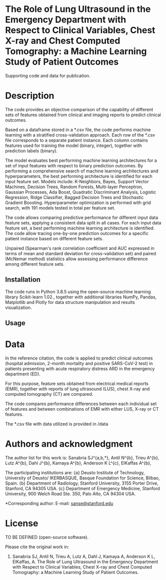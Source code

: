 # The Role of Lung Ultrasound in the Emergency Department with Respect to Clinical Variables, Chest X-ray and Chest Computed Tomography: a Machine Learning Study of Patient Outcomes
Supporting code and data for publication.


# Description
The code provides an objective comparison of the capability of different sets of features obtained from clinical and imaging reports to predict clinical outcomes.

Based on a dataframe stored in a *.csv file, the code performs machine learning with a stratified cross-validation approach.
Each row of the *.csv file corresponds to a separate patient instance. Each column contains features used for training the model (binary, integer), together with prediction labels (binary).

The model evaluates best performing machine learning architectures for a set of input features with respect to  binary prediction outcomes.
By performing a comprehensive search of machine learning architectures and hyperparameters, the best performing architecture is identified for each input feature set.
Models include: K-Neighbors, Bayes, Support Vector Machines, Decision Trees, Random Forests, Multi-layer Perceptron, Gaussian Processes, Ada Boost, Quadratic Discriminant Analysis, Logistic Regression, Ridge Classifier, Bagged Decision Trees and Stochastic Gradient Boosting. Hyperparameter optimization is performed with grid search, with 191 models tested in total per feature set.

The code allows comparing predictive performance for different input data feature sets, applying a consistent data split in all cases.
For each input data feature set, a best performing machine learning architecture is identified. 
The code allow tracing one-by-one prediction outcomes for a specific patient instance based on different feature sets.

Unpaired (Spearman's rank correlation coefficient and AUC expressed in terms of mean and standard deviation for cross-validation set) 
and paired (McNemar method) statistics allow assessing performance difference among different feature sets.

## Installation
The code runs in Python 3.8.5 using the open-source machine learning library Scikit-learn 1.02., together with additional libraries NumPy, Pandas, Matplotlib and Plotly for data structure manipulation and results visualization.

## Usage



# Data
In the reference citation, the code is applied to predict clinical outcomes (hospital admission, 2-month mortality and positive SARS-CoV-2 test) in patients presenting with acute respiratory distress ARD in the emergency department (ED).

For this purpose, feature sets obtained from electrical medical reports (EMR), together with reports of lung ultrasound (LUS), chest X-ray and computed tomography (CT) are compared.

The code compares performance differences between each individual set of features and between combinations of EMR with either LUS, X-ray or CT features.

The *.csv file with data utilized is provided in /data

# Authors and acknowledgment
The author list for this work is:
Sanabria SJ^{a,b,*},
Antil N^{b},
Trieu A^{b},
Lutz A^{b},
Dahl J^{b},
Kamaya A^{b},
Anderson K L^{c},
ElKaffas A^{b},

The participating institutions are: 
{a} Deusto Institute of Technology, University of Deusto/ IKERBASQUE, Basque Foundation for Science, Bilbao, Spain.
{b} Department of Radiology, Stanford University, 3155 Porter Drive, Stanford, CA 94305 USA.
{c} Department of Emergency Medicine, Stanford University, 900 Welch Road Ste. 350, Palo Alto, CA 94304 USA.

*Corresponding author: E-mail: sanse@stanford.edu


# License
TO BE DEFINED (open-source software).

Please cite the original work in:
1. Sanabria SJ, Antil N, Trieu A, Lutz A, Dahl J, Kamaya A, Anderson K L, ElKaffas, A. The Role of Lung Ultrasound in the Emergency Department with Respect to Clinical Variables, Chest X-ray and Chest Computed Tomography: a Machine Learning Study of Patient Outcomes. 

